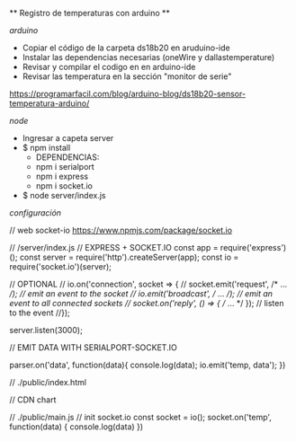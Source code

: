** Registro de temperaturas con arduino **

*arduino*
- Copiar el código de la carpeta ds18b20 en aruduino-ide
- Instalar las dependencias necesarias (oneWire y dallastemperature) 
- Revisar y compilar el codigo en en arduino-ide
- Revisar las temperatura en la sección "monitor de serie"

https://programarfacil.com/blog/arduino-blog/ds18b20-sensor-temperatura-arduino/

*node*
- Ingresar a capeta server
- $ npm install
   - DEPENDENCIAS: 
   - npm i serialport
   - npm i express
   - npm i socket.io
- $ node server/index.js

*configuración*

// web socket-io 
https://www.npmjs.com/package/socket.io

// /server/index.js
// EXPRESS + SOCKET.IO
const app = require('express')();
const server = require('http').createServer(app);
const io = require('socket.io')(server);

// OPTIONAL 
// io.on('connection', socket => {
//  socket.emit('request', /* … */); // emit an event to the socket
//  io.emit('broadcast', /* … */); // emit an event to all connected sockets
//  socket.on('reply', () => { /* … */ }); // listen to the event
//});

server.listen(3000);

// EMIT DATA WITH SERIALPORT-SOCKET.IO 

parser.on('data', function(data){
   console.log(data);
   io.emit('temp, data');
})  


// ./public/index.html

<canvas id="myChart" width="600" height="400"></canvas>

// CDN chart
<script src="https://cdn.jsdelivr.net/npm/chart.js@3.8.0/dist/chart.min.js"></script>

<script src="/socket.io/socket.io.js"> </script>       
<script src="main.js"> </script>

// ./public/main.js
// init socket.io
const socket = io();
socket.on('temp', function(data) {
   console.log(data)
})








